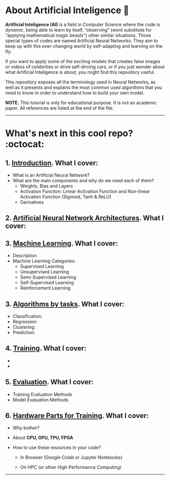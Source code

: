 # About Artificial Inteligence :thought_balloon:

**Artificial Inteligence (AI)** is a field in Computer Science where the code is _dynamic_, being able to learn by itself, “observing” (word substitute for “applying mathematical magic beasts”) other similar situations. Those special types of codes are named Artificial Neural Networks. They aim to keep up with this ever-changing world by self-adapting and learning on the fly.  

If you want to apply some of the exciting models that creates false images or videos of celebrities or drive self-driving cars, or if you just wonder about what Artificial Inteligence is about, you might find this repository useful.

This repository exposes all the terminology used in Neural Networks, as well as it presents and explains the most common used algorithms that you need to know in order to understand how to build your own model.

**NOTE.** This tutorial is only for educational purpose. It is not an academic paper. All references are listed at the end of the file.

----------------------------------------------- 

# What's next in this cool repo? :octocat:

## 1. [Introduction](https://github.com/laviniaflorentina/Tutorials/blob/master/ArtificialNeuralNets/Introduction.md). What I cover:

 - What is an Artificial Neural Network?
 - What are the main components and why do we need each of them?
   - Weights, Bias and Layers
   - Activation Function: Linear Activation Function and Non-linear Activation Function (Sigmoid, Tanh & ReLU)
   - Derivatives
 
## 2. [Artificial Neural Network Architectures](https://github.com/laviniaflorentina/Tutorials/blob/master/ArtificialNeuralNets/architectures.md). What I cover:
 
## 3. [Machine Learning](https://github.com/laviniaflorentina/Tutorials/blob/master/ArtificialNeuralNets/MachineLearning.md#what-is-machine-learning-ml). What I cover:
 
 - Description
 - Machine Learning Categories:
   - Supervised Learning
   - Unsupervised Learning
   - Semi-Supervised Learning
   - Self-Supervised Learning
   - Reinforcement Learning
 
 ## 3. [Algorithms by tasks](https://github.com/laviniaflorentina/Tutorials/blob/master/ArtificialNeuralNets/algorithms.md). What I cover:
 
 - Classification: 
 - Regression:
 - Clustering: 
 - Prediction:
 
 ## 4. [Training](https://github.com/laviniaflorentina/Tutorials/blob/master/ArtificialNeuralNets/training.md). What I cover:
 
 -
 -
 
 ## 5. [Evaluation](https://github.com/laviniaflorentina/Tutorials/blob/master/ArtificialNeuralNets/evaluation.md). What I cover:
 
 - Training Evaluation Methods
 - Model Evaluation Methods
 
 ## 6. [Hardware Parts for Training](https://github.com/laviniaflorentina/Tutorials/blob/master/ArtificialNeuralNets/hardware_for_training.md#nut_and_bolt-hardware-parts-for-training-wrench). What I cover:
 
 - Why bother?

 - About **CPU, GPU, TPU, FPGA**

 - How to use these resources in your code?

   - In Browser (Google Colab or Jupyter Notebooks)

   - On HPC (or other High Performance Computing) 
   
-----------------------------------------------
